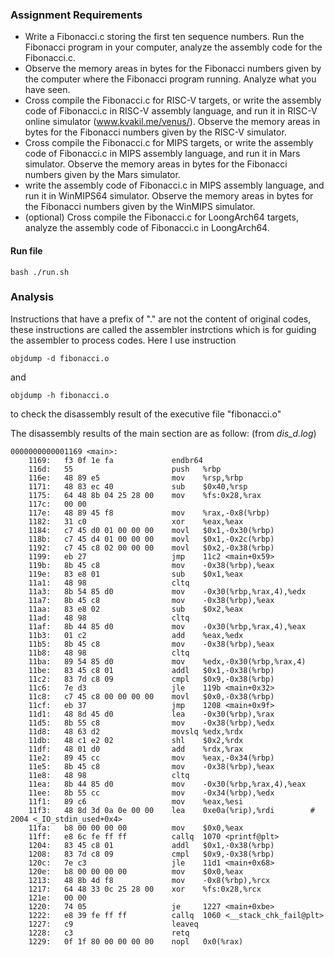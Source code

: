 ### Assignment Requirements
- Write a Fibonacci.c storing the first ten sequence numbers. Run the Fibonacci program in your computer, analyze the assembly code for the Fibonacci.c.
- Observe the memory areas in bytes for the Fibonacci numbers given by the computer where the Fibonacci program running. Analyze what you have seen.
- Cross compile the Fibonacci.c for RISC-V targets, or write the assembly code of Fibonacci.c in RISC-V assembly language, and run it in RISC-V online simulator (www.kvakil.me/venus/). Observe the memory areas in bytes for the Fibonacci numbers given by the RISC-V simulator.
- Cross compile the Fibonacci.c for MIPS targets, or write the assembly code of Fibonacci.c in MIPS assembly language, and run it in Mars simulator. Observe the memory areas in bytes for the Fibonacci numbers given by the Mars simulator.
- write the assembly code of Fibonacci.c in MIPS assembly language, and run it in WinMIPS64 simulator. Observe the memory areas in bytes for the Fibonacci numbers given by the WinMIPS simulator.
- (optional) Cross compile the Fibonacci.c for LoongArch64 targets, analyze the assembly code of Fibonacci.c in LoongArch64.

#### Run file
```shell
bash ./run.sh
```

### Analysis
Instructions that have a prefix of "." are not the content of
original codes, these instructions are called the assembler instrctions which is for guiding the assembler to process codes.
Here I use instruction
```shell
objdump -d fibonacci.o
```
and
```shell
objdump -h fibonacci.o
```
to check the disassembly result of the executive file "fibonacci.o" 

The disassembly results of the main section are as follow: (from *dis_d.log*)
```assembly
0000000000001169 <main>:
    1169:	f3 0f 1e fa          	endbr64 
    116d:	55                   	push   %rbp
    116e:	48 89 e5             	mov    %rsp,%rbp
    1171:	48 83 ec 40          	sub    $0x40,%rsp
    1175:	64 48 8b 04 25 28 00 	mov    %fs:0x28,%rax
    117c:	00 00 
    117e:	48 89 45 f8          	mov    %rax,-0x8(%rbp)
    1182:	31 c0                	xor    %eax,%eax
    1184:	c7 45 d0 01 00 00 00 	movl   $0x1,-0x30(%rbp)
    118b:	c7 45 d4 01 00 00 00 	movl   $0x1,-0x2c(%rbp)
    1192:	c7 45 c8 02 00 00 00 	movl   $0x2,-0x38(%rbp)
    1199:	eb 27                	jmp    11c2 <main+0x59>
    119b:	8b 45 c8             	mov    -0x38(%rbp),%eax
    119e:	83 e8 01             	sub    $0x1,%eax
    11a1:	48 98                	cltq   
    11a3:	8b 54 85 d0          	mov    -0x30(%rbp,%rax,4),%edx
    11a7:	8b 45 c8             	mov    -0x38(%rbp),%eax
    11aa:	83 e8 02             	sub    $0x2,%eax
    11ad:	48 98                	cltq   
    11af:	8b 44 85 d0          	mov    -0x30(%rbp,%rax,4),%eax
    11b3:	01 c2                	add    %eax,%edx
    11b5:	8b 45 c8             	mov    -0x38(%rbp),%eax
    11b8:	48 98                	cltq   
    11ba:	89 54 85 d0          	mov    %edx,-0x30(%rbp,%rax,4)
    11be:	83 45 c8 01          	addl   $0x1,-0x38(%rbp)
    11c2:	83 7d c8 09          	cmpl   $0x9,-0x38(%rbp)
    11c6:	7e d3                	jle    119b <main+0x32>
    11c8:	c7 45 c8 00 00 00 00 	movl   $0x0,-0x38(%rbp)
    11cf:	eb 37                	jmp    1208 <main+0x9f>
    11d1:	48 8d 45 d0          	lea    -0x30(%rbp),%rax
    11d5:	8b 55 c8             	mov    -0x38(%rbp),%edx
    11d8:	48 63 d2             	movslq %edx,%rdx
    11db:	48 c1 e2 02          	shl    $0x2,%rdx
    11df:	48 01 d0             	add    %rdx,%rax
    11e2:	89 45 cc             	mov    %eax,-0x34(%rbp)
    11e5:	8b 45 c8             	mov    -0x38(%rbp),%eax
    11e8:	48 98                	cltq   
    11ea:	8b 44 85 d0          	mov    -0x30(%rbp,%rax,4),%eax
    11ee:	8b 55 cc             	mov    -0x34(%rbp),%edx
    11f1:	89 c6                	mov    %eax,%esi
    11f3:	48 8d 3d 0a 0e 00 00 	lea    0xe0a(%rip),%rdi        # 2004 <_IO_stdin_used+0x4>
    11fa:	b8 00 00 00 00       	mov    $0x0,%eax
    11ff:	e8 6c fe ff ff       	callq  1070 <printf@plt>
    1204:	83 45 c8 01          	addl   $0x1,-0x38(%rbp)
    1208:	83 7d c8 09          	cmpl   $0x9,-0x38(%rbp)
    120c:	7e c3                	jle    11d1 <main+0x68>
    120e:	b8 00 00 00 00       	mov    $0x0,%eax
    1213:	48 8b 4d f8          	mov    -0x8(%rbp),%rcx
    1217:	64 48 33 0c 25 28 00 	xor    %fs:0x28,%rcx
    121e:	00 00 
    1220:	74 05                	je     1227 <main+0xbe>
    1222:	e8 39 fe ff ff       	callq  1060 <__stack_chk_fail@plt>
    1227:	c9                   	leaveq 
    1228:	c3                   	retq   
    1229:	0f 1f 80 00 00 00 00 	nopl   0x0(%rax)
```